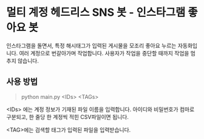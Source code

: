 # 멀티 계정 헤드리스 SNS 봇 - 인스타그램 좋아요 봇

인스타그램을 돌면서, 특정 해시태그가 입력된 게시물을 모조리 좋아요 누르는 자동화입니다. 여러 계정으로 번갈아가며 작업합니다. 사용자가 작업을 중단할 때까지 작업을 멈추지 않습니다.

## 사용 방법
> python main.py <IDs\>  <TAGs\>

 <IDs\> 에는 계정 정보가 기재된 파일 이름을 입력합니다. 아이디와 비밀번호가 컴마로 구분되고, 한 줄당 한 계정씩 적힌 CSV파일이면 됩니다.

<TAG\>에는 검색할 태그가 입력된 파일을 입력받습니다.
